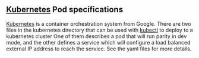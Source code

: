 ## [Kubernetes](https://kubernetes.io/) Pod specifications

[Kubernetes](https://kubernetes.io/) is a container orchestration system from Google. There are two files in the kubernetes directory that can be used with [kubectl](https://kubernetes.io/docs/tasks/tools/install-kubectl/) to deploy to a kubernetes cluster
 One of them describes a pod that will run parity in dev mode, and the other defines a service which will configure a load balanced external IP address to reach the service. See the yaml files for more details.

 

